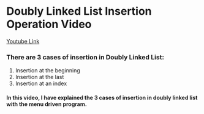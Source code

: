 # Doubly Linked List Insertion Operation Video
[Youtube Link](https://www.youtube.com/watch?v=rycnlp6H5JE)
### There are 3 cases of insertion in Doubly Linked List:
1. Insertion at the beginning
2. Insertion at the last
3. Insertion at an index  

#### In this video, I have explained the 3 cases of insertion in doubly linked list with the menu driven program.
